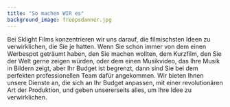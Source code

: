 ```yaml
---
title: "So machen WIR es"
background_image: freepsdanner.jpg
---
```


Bei Sklight Films konzentrieren wir uns darauf, die filmischsten Ideen zu verwirklichen, die Sie je hatten. Wenn Sie schon immer von dem einen Werbespot geträumt haben, den Sie machen wollten, dem Kurzfilm, den Sie der Welt gerne zeigen würden, oder dem einen Musikvideo, das Ihre Musik in Bildern zeigt, aber Ihr Budget ist begrenzt, dann sind Sie bei dem perfekten professionellen Team dafür angekommen.
Wir bieten Ihnen unsere Dienste an, die sich an Ihr Budget anpassen, mit einer revolutionären Art der Produktion, und geben unsererseits alles, um Ihre Idee zu verwirklichen.
